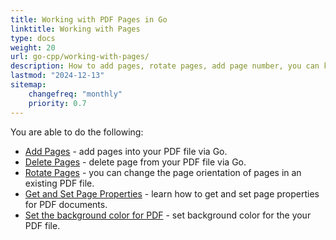 ```yaml
---
title: Working with PDF Pages in Go
linktitle: Working with Pages
type: docs
weight: 20
url: go-cpp/working-with-pages/
description: How to add pages, rotate pages, add page number, you can know in this section. Aspose.PDF for Go via C++ explain to you all details on this topic.
lastmod: "2024-12-13"
sitemap:
    changefreq: "monthly"
    priority: 0.7
---
```


You are able to do the following:

- [Add Pages](/pdf/go-cpp/add-pages/) - add pages into your PDF file via Go.
- [Delete Pages](/pdf/go-cpp/delete-pages/) - delete page from your PDF file via Go.
- [Rotate Pages](/pdf/go-cpp/rotate-pages/) - you can change the page orientation of pages in an existing PDF file.
- [Get and Set Page Properties](/pdf/go-cpp/get-and-set-page-properties/) - learn how to get and set page properties for PDF documents.
- [Set the background color for PDF](/pdf/go-cpp/set-background-color/) - set background color for the your PDF file.
